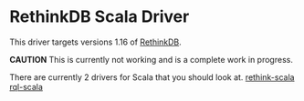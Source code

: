 # RethinkDB Scala Driver #

This driver targets versions 1.16 of [RethinkDB](http://rethinkdb.com).

**CAUTION** This is currently not working and is a complete work in progress.

There are currently 2 drivers for Scala that you should look at.
[rethink-scala](https://github.com/kclay/rethink-scala)
[rql-scala](https://github.com/esycat/rql-scala)
